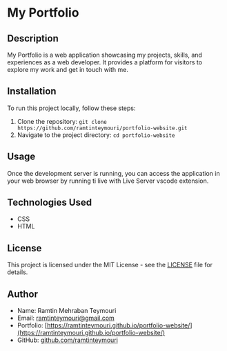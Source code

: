 # My Portfolio

## Description
My Portfolio is a web application showcasing my projects, skills, and experiences as a web developer. It provides a platform for visitors to explore my work and get in touch with me.

## Installation
To run this project locally, follow these steps:
1. Clone the repository: `git clone https://github.com/ramtinteymouri/portfolio-website.git`
2. Navigate to the project directory: `cd portfolio-website`

## Usage
Once the development server is running, you can access the application in your web browser by running ti live with Live Server vscode extension.

## Technologies Used
- CSS
- HTML

## License
This project is licensed under the MIT License - see the [LICENSE](LICENSE) file for details.

## Author
- Name: Ramtin Mehraban Teymouri
- Email: ramtinteymouri@gmail.com
- Portfolio: [https://ramtinteymouri.github.io/portfolio-website/](https://ramtinteymouri.github.io/portfolio-website/)
- GitHub: [github.com/ramtinteymouri](https://github.com/ramtinteymouri)
